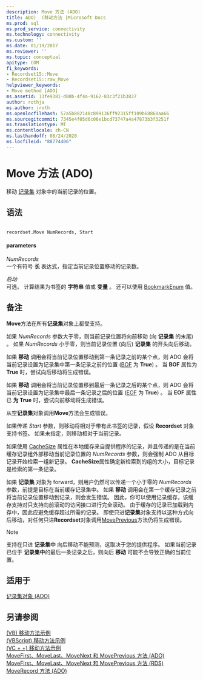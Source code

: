 ```yaml
---
description: Move 方法 (ADO)
title: ADO)  (移动方法 |Microsoft Docs
ms.prod: sql
ms.prod_service: connectivity
ms.technology: connectivity
ms.custom: ''
ms.date: 01/19/2017
ms.reviewer: ''
ms.topic: conceptual
apitype: COM
f1_keywords:
- Recordset15::Move
- Recordset15::raw_Move
helpviewer_keywords:
- Move method [ADO]
ms.assetid: 13fe9381-d00b-4f4a-9162-83c3f21b3837
author: rothja
ms.author: jroth
ms.openlocfilehash: 57a5b882148c899136ff92315ff109b68868aa66
ms.sourcegitcommit: 7345e4f05d6c06e1bcd73747a4a47873b3f3251f
ms.translationtype: MT
ms.contentlocale: zh-CN
ms.lasthandoff: 08/24/2020
ms.locfileid: "88774406"
---
```

# <a name="move-method-ado"></a>Move 方法 (ADO)
移动 [记录集](./recordset-object-ado.md) 对象中的当前记录的位置。  
  
## <a name="syntax"></a>语法  
  
```  
  
recordset.Move NumRecords, Start  
```  
  
#### <a name="parameters"></a>parameters  
 *NumRecords*  
 一个有符号 **长** 表达式，指定当前记录位置移动的记录数。  
  
 *启动*  
 可选。 计算结果为书签的 **字符串** 值或 **变量** 。 还可以使用 [BookmarkEnum](./bookmarkenum.md) 值。  
  
## <a name="remarks"></a>备注  
 **Move**方法在所有**记录集**对象上都受支持。  
  
 如果 *NumRecords* 参数大于零，则当前记录位置将向前移动 (向 **记录集** 的末尾) 。 如果 *NumRecords* 小于零，则当前记录位置 (向后) **记录集** 的开头向后移动。  
  
 如果 **移动** 调用会将当前记录位置移动到第一条记录之前的某个点，则 ADO 会将当前记录设置为记录集中第一条记录之前的位置 ([BOF](./bof-eof-properties-ado.md) 为 **True**) 。 当 **BOF** 属性为 **True** 时，尝试向后移动将生成错误。  
  
 如果 **移动** 调用会将当前记录位置移到最后一条记录之后的某个点，则 ADO 会将当前记录设置为记录集中最后一条记录之后的位置 ([EOF](./bof-eof-properties-ado.md) 为 **True**) 。 当 **EOF** 属性已 **为 True** 时，尝试向前移动将生成错误。  
  
 从空**记录集**对象调用**Move**方法会生成错误。  
  
 如果传递 *Start* 参数，则移动将相对于带有此书签的记录，假设 **Recordset** 对象支持书签。 如果未指定，则移动相对于当前记录。  
  
 如果使用 [CacheSize](./cachesize-property-ado.md) 属性在本地缓存来自提供程序的记录，并且传递的是在当前缓存记录组外部移动当前记录位置的 *NumRecords* 参数，则会强制 ADO 从目标记录开始检索一组新记录。 **CacheSize**属性确定新检索到的组的大小，目标记录是检索的第一条记录。  
  
 如果 **记录集** 对象为 forward，则用户仍然可以传递一个小于零的 *NumRecords* 参数，前提是目标在当前缓存记录集中。 如果 **移动** 调用会在第一个缓存记录之前将当前记录位置移动到记录，则会发生错误。 因此，你可以使用记录缓存，该缓存支持对只支持向前滚动的访问接口进行完全滚动。 由于缓存的记录已加载到内存中，因此应避免缓存超过所需的记录。 即使只进**记录集**对象支持以这种方式向后移动，对任何只进**Recordset**对象调用[MovePrevious](./movefirst-movelast-movenext-and-moveprevious-methods-ado.md)方法仍将生成错误。  
  
> [!NOTE]
>  支持在只进 **记录集中** 向后移动不能预测，这取决于您的提供程序。 如果当前记录已位于 **记录集中**的最后一条记录之后，则向后 **移动** 可能不会导致正确的当前位置。  
  
## <a name="applies-to"></a>适用于  
 [记录集对象 (ADO)](./recordset-object-ado.md)  
  
## <a name="see-also"></a>另请参阅  
 [ (VB) 移动方法示例 ](./move-method-example-vb.md)   
 [ (VBScript) 移动方法示例 ](./move-method-example-vbscript.md)   
 [ (VC + +) 移动方法示例 ](./move-method-example-vc.md)   
 [MoveFirst、MoveLast、MoveNext 和 MovePrevious 方法 (ADO) ](./movefirst-movelast-movenext-and-moveprevious-methods-ado.md)   
 [MoveFirst、MoveLast、MoveNext 和 MovePrevious 方法 (RDS) ](../rds-api/movefirst-movelast-movenext-and-moveprevious-methods-rds.md)   
 [MoveRecord 方法 (ADO)](./moverecord-method-ado.md)